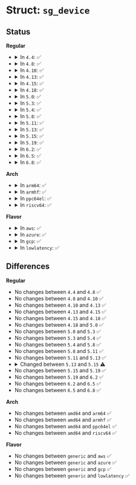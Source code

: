 # Struct: <code>sg_device</code>

## Status
<b>Regular</b>
<ul>
<li>
<details>
<summary>In <code>4.4</code>: ✅</summary>

```c
struct sg_device {
    struct scsi_device *device;
    wait_queue_head_t open_wait;
    struct mutex open_rel_lock;
    int sg_tablesize;
    u32 index;
    struct list_head sfds;
    rwlock_t sfd_lock;
    atomic_t detaching;
    bool exclude;
    int open_cnt;
    char sgdebug;
    struct gendisk *disk;
    struct cdev *cdev;
    struct kref d_ref;
};
```
</details>
</li>
<li>
<details>
<summary>In <code>4.8</code>: ✅</summary>

```c
struct sg_device {
    struct scsi_device *device;
    wait_queue_head_t open_wait;
    struct mutex open_rel_lock;
    int sg_tablesize;
    u32 index;
    struct list_head sfds;
    rwlock_t sfd_lock;
    atomic_t detaching;
    bool exclude;
    int open_cnt;
    char sgdebug;
    struct gendisk *disk;
    struct cdev *cdev;
    struct kref d_ref;
};
```
</details>
</li>
<li>
<details>
<summary>In <code>4.10</code>: ✅</summary>

```c
struct sg_device {
    struct scsi_device *device;
    wait_queue_head_t open_wait;
    struct mutex open_rel_lock;
    int sg_tablesize;
    u32 index;
    struct list_head sfds;
    rwlock_t sfd_lock;
    atomic_t detaching;
    bool exclude;
    int open_cnt;
    char sgdebug;
    struct gendisk *disk;
    struct cdev *cdev;
    struct kref d_ref;
};
```
</details>
</li>
<li>
<details>
<summary>In <code>4.13</code>: ✅</summary>

```c
struct sg_device {
    struct scsi_device *device;
    wait_queue_head_t open_wait;
    struct mutex open_rel_lock;
    int sg_tablesize;
    u32 index;
    struct list_head sfds;
    rwlock_t sfd_lock;
    atomic_t detaching;
    bool exclude;
    int open_cnt;
    char sgdebug;
    struct gendisk *disk;
    struct cdev *cdev;
    struct kref d_ref;
};
```
</details>
</li>
<li>
<details>
<summary>In <code>4.15</code>: ✅</summary>

```c
struct sg_device {
    struct scsi_device *device;
    wait_queue_head_t open_wait;
    struct mutex open_rel_lock;
    int sg_tablesize;
    u32 index;
    struct list_head sfds;
    rwlock_t sfd_lock;
    atomic_t detaching;
    bool exclude;
    int open_cnt;
    char sgdebug;
    struct gendisk *disk;
    struct cdev *cdev;
    struct kref d_ref;
};
```
</details>
</li>
<li>
<details>
<summary>In <code>4.18</code>: ✅</summary>

```c
struct sg_device {
    struct scsi_device *device;
    wait_queue_head_t open_wait;
    struct mutex open_rel_lock;
    int sg_tablesize;
    u32 index;
    struct list_head sfds;
    rwlock_t sfd_lock;
    atomic_t detaching;
    bool exclude;
    int open_cnt;
    char sgdebug;
    struct gendisk *disk;
    struct cdev *cdev;
    struct kref d_ref;
};
```
</details>
</li>
<li>
<details>
<summary>In <code>5.0</code>: ✅</summary>

```c
struct sg_device {
    struct scsi_device *device;
    wait_queue_head_t open_wait;
    struct mutex open_rel_lock;
    int sg_tablesize;
    u32 index;
    struct list_head sfds;
    rwlock_t sfd_lock;
    atomic_t detaching;
    bool exclude;
    int open_cnt;
    char sgdebug;
    struct gendisk *disk;
    struct cdev *cdev;
    struct kref d_ref;
};
```
</details>
</li>
<li>
<details>
<summary>In <code>5.3</code>: ✅</summary>

```c
struct sg_device {
    struct scsi_device *device;
    wait_queue_head_t open_wait;
    struct mutex open_rel_lock;
    int sg_tablesize;
    u32 index;
    struct list_head sfds;
    rwlock_t sfd_lock;
    atomic_t detaching;
    bool exclude;
    int open_cnt;
    char sgdebug;
    struct gendisk *disk;
    struct cdev *cdev;
    struct kref d_ref;
};
```
</details>
</li>
<li>
<details>
<summary>In <code>5.4</code>: ✅</summary>

```c
struct sg_device {
    struct scsi_device *device;
    wait_queue_head_t open_wait;
    struct mutex open_rel_lock;
    int sg_tablesize;
    u32 index;
    struct list_head sfds;
    rwlock_t sfd_lock;
    atomic_t detaching;
    bool exclude;
    int open_cnt;
    char sgdebug;
    struct gendisk *disk;
    struct cdev *cdev;
    struct kref d_ref;
};
```
</details>
</li>
<li>
<details>
<summary>In <code>5.8</code>: ✅</summary>

```c
struct sg_device {
    struct scsi_device *device;
    wait_queue_head_t open_wait;
    struct mutex open_rel_lock;
    int sg_tablesize;
    u32 index;
    struct list_head sfds;
    rwlock_t sfd_lock;
    atomic_t detaching;
    bool exclude;
    int open_cnt;
    char sgdebug;
    struct gendisk *disk;
    struct cdev *cdev;
    struct kref d_ref;
};
```
</details>
</li>
<li>
<details>
<summary>In <code>5.11</code>: ✅</summary>

```c
struct sg_device {
    struct scsi_device *device;
    wait_queue_head_t open_wait;
    struct mutex open_rel_lock;
    int sg_tablesize;
    u32 index;
    struct list_head sfds;
    rwlock_t sfd_lock;
    atomic_t detaching;
    bool exclude;
    int open_cnt;
    char sgdebug;
    struct gendisk *disk;
    struct cdev *cdev;
    struct kref d_ref;
};
```
</details>
</li>
<li>
<details>
<summary>In <code>5.13</code>: ✅</summary>

```c
struct sg_device {
    struct scsi_device *device;
    wait_queue_head_t open_wait;
    struct mutex open_rel_lock;
    int sg_tablesize;
    u32 index;
    struct list_head sfds;
    rwlock_t sfd_lock;
    atomic_t detaching;
    bool exclude;
    int open_cnt;
    char sgdebug;
    struct gendisk *disk;
    struct cdev *cdev;
    struct kref d_ref;
};
```
</details>
</li>
<li>
<details>
<summary>In <code>5.15</code>: ✅</summary>

```c
struct sg_device {
    struct scsi_device *device;
    wait_queue_head_t open_wait;
    struct mutex open_rel_lock;
    int sg_tablesize;
    u32 index;
    struct list_head sfds;
    rwlock_t sfd_lock;
    atomic_t detaching;
    bool exclude;
    int open_cnt;
    char sgdebug;
    char name[32];
    struct cdev *cdev;
    struct kref d_ref;
};
```
</details>
</li>
<li>
<details>
<summary>In <code>5.19</code>: ✅</summary>

```c
struct sg_device {
    struct scsi_device *device;
    wait_queue_head_t open_wait;
    struct mutex open_rel_lock;
    int sg_tablesize;
    u32 index;
    struct list_head sfds;
    rwlock_t sfd_lock;
    atomic_t detaching;
    bool exclude;
    int open_cnt;
    char sgdebug;
    char name[32];
    struct cdev *cdev;
    struct kref d_ref;
};
```
</details>
</li>
<li>
<details>
<summary>In <code>6.2</code>: ✅</summary>

```c
struct sg_device {
    struct scsi_device *device;
    wait_queue_head_t open_wait;
    struct mutex open_rel_lock;
    int sg_tablesize;
    u32 index;
    struct list_head sfds;
    rwlock_t sfd_lock;
    atomic_t detaching;
    bool exclude;
    int open_cnt;
    char sgdebug;
    char name[32];
    struct cdev *cdev;
    struct kref d_ref;
};
```
</details>
</li>
<li>
<details>
<summary>In <code>6.5</code>: ✅</summary>

```c
struct sg_device {
    struct scsi_device *device;
    wait_queue_head_t open_wait;
    struct mutex open_rel_lock;
    int sg_tablesize;
    u32 index;
    struct list_head sfds;
    rwlock_t sfd_lock;
    atomic_t detaching;
    bool exclude;
    int open_cnt;
    char sgdebug;
    char name[32];
    struct cdev *cdev;
    struct kref d_ref;
};
```
</details>
</li>
<li>
<details>
<summary>In <code>6.8</code>: ✅</summary>

```c
struct sg_device {
    struct scsi_device *device;
    wait_queue_head_t open_wait;
    struct mutex open_rel_lock;
    int sg_tablesize;
    u32 index;
    struct list_head sfds;
    rwlock_t sfd_lock;
    atomic_t detaching;
    bool exclude;
    int open_cnt;
    char sgdebug;
    char name[32];
    struct cdev *cdev;
    struct kref d_ref;
};
```
</details>
</li>
</ul>
<b>Arch</b>
<ul>
<li>
<details>
<summary>In <code>arm64</code>: ✅</summary>

```c
struct sg_device {
    struct scsi_device *device;
    wait_queue_head_t open_wait;
    struct mutex open_rel_lock;
    int sg_tablesize;
    u32 index;
    struct list_head sfds;
    rwlock_t sfd_lock;
    atomic_t detaching;
    bool exclude;
    int open_cnt;
    char sgdebug;
    struct gendisk *disk;
    struct cdev *cdev;
    struct kref d_ref;
};
```
</details>
</li>
<li>
<details>
<summary>In <code>armhf</code>: ✅</summary>

```c
struct sg_device {
    struct scsi_device *device;
    wait_queue_head_t open_wait;
    struct mutex open_rel_lock;
    int sg_tablesize;
    u32 index;
    struct list_head sfds;
    rwlock_t sfd_lock;
    atomic_t detaching;
    bool exclude;
    int open_cnt;
    char sgdebug;
    struct gendisk *disk;
    struct cdev *cdev;
    struct kref d_ref;
};
```
</details>
</li>
<li>
<details>
<summary>In <code>ppc64el</code>: ✅</summary>

```c
struct sg_device {
    struct scsi_device *device;
    wait_queue_head_t open_wait;
    struct mutex open_rel_lock;
    int sg_tablesize;
    u32 index;
    struct list_head sfds;
    rwlock_t sfd_lock;
    atomic_t detaching;
    bool exclude;
    int open_cnt;
    char sgdebug;
    struct gendisk *disk;
    struct cdev *cdev;
    struct kref d_ref;
};
```
</details>
</li>
<li>
<details>
<summary>In <code>riscv64</code>: ✅</summary>

```c
struct sg_device {
    struct scsi_device *device;
    wait_queue_head_t open_wait;
    struct mutex open_rel_lock;
    int sg_tablesize;
    u32 index;
    struct list_head sfds;
    rwlock_t sfd_lock;
    atomic_t detaching;
    bool exclude;
    int open_cnt;
    char sgdebug;
    struct gendisk *disk;
    struct cdev *cdev;
    struct kref d_ref;
};
```
</details>
</li>
</ul>
<b>Flavor</b>
<ul>
<li>
<details>
<summary>In <code>aws</code>: ✅</summary>

```c
struct sg_device {
    struct scsi_device *device;
    wait_queue_head_t open_wait;
    struct mutex open_rel_lock;
    int sg_tablesize;
    u32 index;
    struct list_head sfds;
    rwlock_t sfd_lock;
    atomic_t detaching;
    bool exclude;
    int open_cnt;
    char sgdebug;
    struct gendisk *disk;
    struct cdev *cdev;
    struct kref d_ref;
};
```
</details>
</li>
<li>
<details>
<summary>In <code>azure</code>: ✅</summary>

```c
struct sg_device {
    struct scsi_device *device;
    wait_queue_head_t open_wait;
    struct mutex open_rel_lock;
    int sg_tablesize;
    u32 index;
    struct list_head sfds;
    rwlock_t sfd_lock;
    atomic_t detaching;
    bool exclude;
    int open_cnt;
    char sgdebug;
    struct gendisk *disk;
    struct cdev *cdev;
    struct kref d_ref;
};
```
</details>
</li>
<li>
<details>
<summary>In <code>gcp</code>: ✅</summary>

```c
struct sg_device {
    struct scsi_device *device;
    wait_queue_head_t open_wait;
    struct mutex open_rel_lock;
    int sg_tablesize;
    u32 index;
    struct list_head sfds;
    rwlock_t sfd_lock;
    atomic_t detaching;
    bool exclude;
    int open_cnt;
    char sgdebug;
    struct gendisk *disk;
    struct cdev *cdev;
    struct kref d_ref;
};
```
</details>
</li>
<li>
<details>
<summary>In <code>lowlatency</code>: ✅</summary>

```c
struct sg_device {
    struct scsi_device *device;
    wait_queue_head_t open_wait;
    struct mutex open_rel_lock;
    int sg_tablesize;
    u32 index;
    struct list_head sfds;
    rwlock_t sfd_lock;
    atomic_t detaching;
    bool exclude;
    int open_cnt;
    char sgdebug;
    struct gendisk *disk;
    struct cdev *cdev;
    struct kref d_ref;
};
```
</details>
</li>
</ul>

## Differences
<b>Regular</b>
<ul>
<li>
No changes between <code>4.4</code> and <code>4.8</code> ✅
</li>
<li>
No changes between <code>4.8</code> and <code>4.10</code> ✅
</li>
<li>
No changes between <code>4.10</code> and <code>4.13</code> ✅
</li>
<li>
No changes between <code>4.13</code> and <code>4.15</code> ✅
</li>
<li>
No changes between <code>4.15</code> and <code>4.18</code> ✅
</li>
<li>
No changes between <code>4.18</code> and <code>5.0</code> ✅
</li>
<li>
No changes between <code>5.0</code> and <code>5.3</code> ✅
</li>
<li>
No changes between <code>5.3</code> and <code>5.4</code> ✅
</li>
<li>
No changes between <code>5.4</code> and <code>5.8</code> ✅
</li>
<li>
No changes between <code>5.8</code> and <code>5.11</code> ✅
</li>
<li>
No changes between <code>5.11</code> and <code>5.13</code> ✅
</li>
<li>
<details>
<summary>Changed between <code>5.13</code> and <code>5.15</code> ⚠️</summary>
<ul>
<li>
<b>Field added. </b>
<code>char name[32]</code>
</li>
<li>
<b>Field removed. </b>
<code>struct gendisk *disk</code>
</li>
</ul>
</details>
</li>
<li>
No changes between <code>5.15</code> and <code>5.19</code> ✅
</li>
<li>
No changes between <code>5.19</code> and <code>6.2</code> ✅
</li>
<li>
No changes between <code>6.2</code> and <code>6.5</code> ✅
</li>
<li>
No changes between <code>6.5</code> and <code>6.8</code> ✅
</li>
</ul>
<b>Arch</b>
<ul>
<li>
No changes between <code>amd64</code> and <code>arm64</code> ✅
</li>
<li>
No changes between <code>amd64</code> and <code>armhf</code> ✅
</li>
<li>
No changes between <code>amd64</code> and <code>ppc64el</code> ✅
</li>
<li>
No changes between <code>amd64</code> and <code>riscv64</code> ✅
</li>
</ul>
<b>Flavor</b>
<ul>
<li>
No changes between <code>generic</code> and <code>aws</code> ✅
</li>
<li>
No changes between <code>generic</code> and <code>azure</code> ✅
</li>
<li>
No changes between <code>generic</code> and <code>gcp</code> ✅
</li>
<li>
No changes between <code>generic</code> and <code>lowlatency</code> ✅
</li>
</ul>
